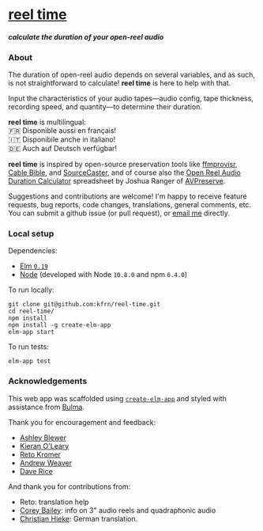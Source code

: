 # [reel time](https://kfrn.github.io/reel-time)

#### _calculate the duration of your open-reel audio_

### About

The duration of open-reel audio depends on several variables, and as such, is not straightforward to calculate! **reel time** is here to help with that.

Input the characteristics of your audio tapes—audio config, tape thickness, recording speed, and quantity—to determine their duration.

**reel time** is multilingual:  
🇫🇷 Disponible aussi en français!  
🇮🇹 Disponibile anche in italiano!  
🇩🇪 Auch auf Deutsch verfügbar!

**reel time** is inspired by open-source preservation tools like [ffmprovisr](https://amiaopensource.github.io/ffmprovisr/), [Cable Bible](https://amiaopensource.github.io/cable-bible/), and [SourceCaster](https://datapraxis.github.io/sourcecaster/), and of course also the [Open Reel Audio Duration Calculator](https://www.avpreserve.com/open-reel-audio-duration-calculator/) spreadsheet by Joshua Ranger of [AVPreserve](https://www.avpreserve.com/).

Suggestions and contributions are welcome! I'm happy to receive feature requests, bug reports, code changes, translations, general comments, etc. You can submit a github issue (or pull request), or [email me](mailto:kfnagels@gmail.com) directly.

### Local setup

Dependencies:
* [Elm `0.19`](https://guide.elm-lang.org/install.html)
* [Node](https://nodejs.org/en/download/) (developed with Node `10.8.0` and npm `6.4.0`)

To run locally:
```
git clone git@github.com:kfrn/reel-time.git
cd reel-time/
npm install
npm install -g create-elm-app
elm-app start
```

To run tests:
```
elm-app test
```

<!-- To deploy to github pages:
```
elm-app build
gh-pages -d build
``` -->

### Acknowledgements

This web app was scaffolded using [`create-elm-app`](https://www.npmjs.com/package/create-elm-app) and styled with assistance from [Bulma](https://bulma.io/).

Thank you for encouragement and feedback:
- [Ashley Blewer](https://github.com/ablwr)
- [Kieran O'Leary](https://github.com/kieranjol)
- [Reto Kromer](https://github.com/retokromer)
- [Andrew Weaver](https://github.com/privatezero)
- [Dave Rice](https://github.com/dericed)

And thank you for contributions from:
- Reto: translation help
- [Corey Bailey](http://www.baileyzone.net/): info on 3" audio reels and quadraphonic audio
- [Christian Hieke](https://github.com/ingk): German translation.
